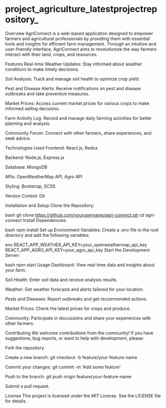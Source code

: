 # project_agriculture_latestprojectrepository_
Overview
AgriConnect is a web-based application designed to empower farmers and agricultural professionals by providing them with essential tools and insights for efficient farm management. Through an intuitive and user-friendly interface, AgriConnect aims to revolutionize the way farmers interact with their land, crops, and resources.

Features
Real-time Weather Updates: Stay informed about weather conditions to make timely decisions.

Soil Analysis: Track and manage soil health to optimize crop yield.

Pest and Disease Alerts: Receive notifications on pest and disease outbreaks and take preventive measures.

Market Prices: Access current market prices for various crops to make informed selling decisions.

Farm Activity Log: Record and manage daily farming activities for better planning and analysis.

Community Forum: Connect with other farmers, share experiences, and seek advice.

Technologies Used
Frontend: React.js, Redux

Backend: Node.js, Express.js

Database: MongoDB

APIs: OpenWeatherMap API, Agro API

Styling: Bootstrap, SCSS

Version Control: Git

Installation and Setup
Clone the Repository:

bash
git clone https://github.com/yourusername/agri-connect.git
cd agri-connect
Install Dependencies:

bash
npm install
Set up Environment Variables: Create a .env file in the root directory and add the following variables:

env
REACT_APP_WEATHER_API_KEY=your_openweathermap_api_key
REACT_APP_AGRO_API_KEY=your_agro_api_key
Start the Development Server:

bash
npm start
Usage
Dashboard: View real-time data and insights about your farm.

Soil Health: Enter soil data and receive analysis results.

Weather: Get weather forecasts and alerts tailored for your location.

Pests and Diseases: Report outbreaks and get recommended actions.

Market Prices: Check the latest prices for crops and produce.

Community: Participate in discussions and share your experiences with other farmers.

Contributing
We welcome contributions from the community! If you have suggestions, bug reports, or want to help with development, please:

Fork the repository.

Create a new branch: git checkout -b feature/your-feature-name

Commit your changes: git commit -m 'Add some feature'

Push to the branch: git push origin feature/your-feature-name

Submit a pull request.

License
This project is licensed under the MIT License. See the LICENSE file for details.

